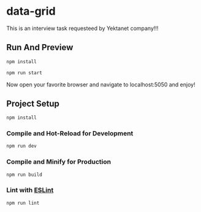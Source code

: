 # data-grid

This is an interview task requesteed by Yektanet company!!!

## Run And Preview

```sh
npm install
```

```sh
npm run start
```

Now open your favorite browser and navigate to localhost:5050 and enjoy!

## Project Setup

```sh
npm install
```

### Compile and Hot-Reload for Development

```sh
npm run dev
```

### Compile and Minify for Production

```sh
npm run build
```

### Lint with [ESLint](https://eslint.org/)

```sh
npm run lint
```
